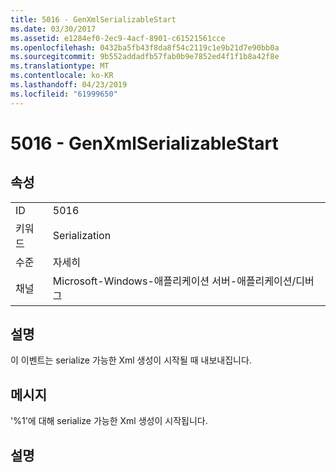 ```yaml
---
title: 5016 - GenXmlSerializableStart
ms.date: 03/30/2017
ms.assetid: e1284ef0-2ec9-4acf-8901-c61521561cce
ms.openlocfilehash: 0432ba5fb43f8da8f54c2119c1e9b21d7e90bb0a
ms.sourcegitcommit: 9b552addadfb57fab0b9e7852ed4f1f1b8a42f8e
ms.translationtype: MT
ms.contentlocale: ko-KR
ms.lasthandoff: 04/23/2019
ms.locfileid: "61999650"
---
```

# <a name="5016---genxmlserializablestart"></a>5016 - GenXmlSerializableStart
## <a name="properties"></a>속성  
  
|||  
|-|-|  
|ID|5016|  
|키워드|Serialization|  
|수준|자세히|  
|채널|Microsoft-Windows-애플리케이션 서버-애플리케이션/디버그|  
  
## <a name="description"></a>설명  
 이 이벤트는 serialize 가능한 Xml 생성이 시작될 때 내보내집니다.  
  
## <a name="message"></a>메시지  
 '%1'에 대해 serialize 가능한 Xml 생성이 시작됩니다.  
  
## <a name="details"></a>설명
